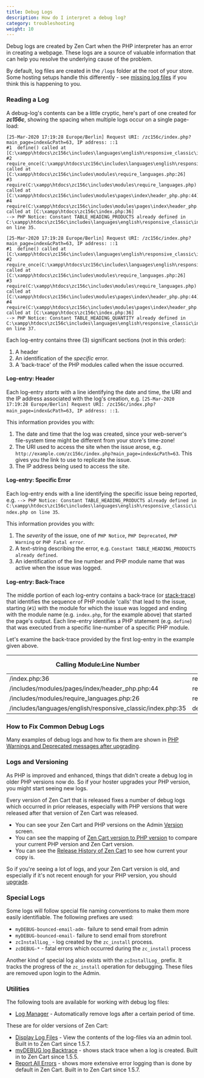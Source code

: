 ```yaml
---
title: Debug Logs 
description: How do I interpret a debug log? 
category: troubleshooting
weight: 10
---
```


Debug logs are created by Zen Cart when the PHP interpreter has an
error in creating a webpage.   These logs are a source of valuable information 
that can help you resolve the underlying cause of the problem. 

By default, log files are created in the `/logs` folder at the root of your store.  Some hosting setups handle this differently - see [missing log files](/user/troubleshooting/missing_log_files/) if you think this is happening to you.

### Reading a Log

A debug-log's contents can be a little cryptic, here's part of one created for ***zc156c***, showing the spacing when multiple logs occur on a single page-load:

```
[25-Mar-2020 17:19:28 Europe/Berlin] Request URI: /zc156c/index.php?main_page=index&cPath=63, IP address: ::1
#1  define() called at [C:\xampp\htdocs\zc156c\includes\languages\english\responsive_classic\index.php:35]
#2  require_once(C:\xampp\htdocs\zc156c\includes\languages\english\responsive_classic\index.php) called at [C:\xampp\htdocs\zc156c\includes\modules\require_languages.php:26]
#3  require(C:\xampp\htdocs\zc156c\includes\modules\require_languages.php) called at [C:\xampp\htdocs\zc156c\includes\modules\pages\index\header_php.php:44]
#4  require(C:\xampp\htdocs\zc156c\includes\modules\pages\index\header_php.php) called at [C:\xampp\htdocs\zc156c\index.php:36]
--> PHP Notice: Constant TABLE_HEADING_PRODUCTS already defined in C:\xampp\htdocs\zc156c\includes\languages\english\responsive_classic\index.php on line 35.

[25-Mar-2020 17:19:28 Europe/Berlin] Request URI: /zc156c/index.php?main_page=index&cPath=63, IP address: ::1
#1  define() called at [C:\xampp\htdocs\zc156c\includes\languages\english\responsive_classic\index.php:37]
#2  require_once(C:\xampp\htdocs\zc156c\includes\languages\english\responsive_classic\index.php) called at [C:\xampp\htdocs\zc156c\includes\modules\require_languages.php:26]
#3  require(C:\xampp\htdocs\zc156c\includes\modules\require_languages.php) called at [C:\xampp\htdocs\zc156c\includes\modules\pages\index\header_php.php:44]
#4  require(C:\xampp\htdocs\zc156c\includes\modules\pages\index\header_php.php) called at [C:\xampp\htdocs\zc156c\index.php:36]
--> PHP Notice: Constant TABLE_HEADING_QUANTITY already defined in C:\xampp\htdocs\zc156c\includes\languages\english\responsive_classic\index.php on line 37.
```

Each log-entry contains three (3) significant sections (not in this order):

1. A header
2. An identification of the _specific_ error.
3. A 'back-trace' of the PHP modules called when the issue occurred.

#### Log-entry: Header

Each log-entry *starts* with a line identifying the date and time, the URI and the IP address associated with the log's creation, e.g. `[25-Mar-2020 17:19:28 Europe/Berlin] Request URI: /zc156c/index.php?main_page=index&cPath=63, IP address: ::1`.

This information provides you with:

1. The date and time that the log was created, since your web-server's file-system time might be different from your store's time-zone!
2. The URI used to access the site when the issue arose, e.g. `http://example.com/zc156c/index.php?main_page=index&cPath=63`.  This gives you the link to use to replicate the issue.
3. The IP address being used to access the site.  

#### Log-entry: Specific Error

Each log-entry ends with a line identifying the specific issue being reported, e.g. `--> PHP Notice: Constant TABLE_HEADING_PRODUCTS already defined in C:\xampp\htdocs\zc156c\includes\languages\english\responsive_classic\index.php on line 35`.

This information provides you with:

1. The _severity_ of the issue, one of `PHP Notice`, `PHP Deprecated`, `PHP Warning` or `PHP Fatal error`.
2. A text-string describing the error, e.g. `Constant TABLE_HEADING_PRODUCTS already defined`.
3. An identification of the line number and PHP module name that was active when the issue was logged.

#### Log-entry: Back-Trace

The middle portion of each log-entry contains a back-trace (or [stack-trace](https://en.wikipedia.org/wiki/Stack_trace)) that identifies the sequence of PHP module 'calls' that lead to the issue, starting (`#1`) with the module for which the issue was logged and ending with the module name (e.g. `index.php`, for the example above) that started the page's output.  Each line-entry identifies a PHP statement (e.g. `define`) that was executed from a specific line-number of a specific PHP module.

Let's examine the back-trace provided by the first log-entry in the example given above.

| Calling Module:Line Number                                  | PHP Function |
| ----------------------------------------------------------- | ------------ |
| /index.php:36                                               | require      |
| /includes/modules/pages/index/header_php.php:44             | require      |
| /includes/modules/require_languages.php:26                  | require_once |
| /includes/languages/english/responsive_classic/index.php:35 | define       |

### How to Fix Common Debug Logs
Many examples of debug logs and how to fix them are shown in [PHP Warnings and Deprecated messages after upgrading](/user/upgrading/php_warnings/). 

### Logs and Versioning
As PHP is improved and enhanced, things that didn't create a debug log in older PHP versions now do.  So if your hoster upgrades your PHP version, you might start seeing new logs.

Every version of Zen Cart that is released fixes a number of debug logs which occurred in prior releases, especially with PHP versions that were released after that version of Zen Cart was released.  
- You can see your Zen Cart and PHP versions on the Admin [Version](/user/first_steps/version/) screen. 
- You can see the mapping of [Zen Cart version to PHP version](/user/first_steps/server_requirements/#php-version) to compare your current PHP version and Zen Cart version. 
- You can see the [Release History of Zen Cart](/user/about_us/release_history/) to see how current your copy is.

So if you're seeing a lot of logs, and your Zen Cart version is old, and especially if it's not recent enough for your PHP version, you should [upgrade](/user/upgrading/). 

### Special Logs 
Some logs will follow special file naming conventions to make them more easily identifiable.   The following prefixes are used: 

- `myDEBUG-bounced-email-adm-` failure to send email from admin
- `myDEBUG-bounced-email-` failure to send email from storefront
- `zcInstallLog_` - log created by the `zc_install` process.
- `zcDEBUG-*` - fatal errors which occurred during the `zc_install` process 

Another kind of special log also exists with the `zcInstallLog_` prefix.   It tracks the progress of the `zc_install` operation for debugging.  These files are removed upon login to the Admin.

### Utilities
The following tools are available for working with debug log files:

- [Log Manager](https://www.zen-cart.com/downloads.php?do=file&id=2123) - Automatically remove logs after a certain period of time.

These are for older versions of Zen Cart:

- [Display Log Files](https://www.zen-cart.com/downloads.php?do=file&id=1583) - View the contents of the log-files via an admin tool. Built in to Zen Cart since 1.5.7.
- [myDEBUG log Backtrace](https://www.zen-cart.com/downloads.php?do=file&id=1879) - shows stack trace when a log is created. Built in to Zen Cart since 1.5.5. 
- [Report All Errors](https://www.zen-cart.com/downloads.php?do=file&id=1792) - shows more extensive error logging than is done by default in Zen Cart. Built in to Zen Cart since 1.5.7.

